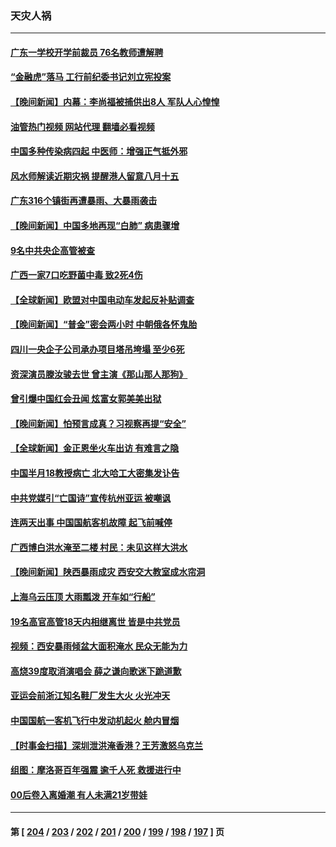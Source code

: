 ### 天灾人祸
---
#### [广东一学校开学前裁员 76名教师遭解聘](../../pages/ncid280/n14074948.md?09170445) 
#### [“金融虎”落马 工行前纪委书记刘立宪投案](../../pages/ncid280/n14074924.md?09170445) 
#### [【晚间新闻】内幕：李尚福被捕供出8人 军队人心惶惶](../../pages/ncid280/n14074699.md?09170445) 
#### [油管热门视频 网站代理 翻墙必看视频](http://138.2.39.72:81/youtube.html?epic-marker?09170445)
#### [中国多种传染病四起 中医师：增强正气抵外邪](../../pages/ncid280/n14074695.md?09170445) 
#### [风水师解读近期灾祸 提醒港人留意八月十五](../../pages/ncid280/n14074665.md?09170445) 
#### [广东316个镇街再遭暴雨、大暴雨袭击](../../pages/ncid280/n14074432.md?09170445) 
#### [【晚间新闻】中国多地再现“白肺” 病患骤增](../../pages/ncid280/n14074350.md?09170445) 
#### [9名中共央企高管被查](../../pages/ncid280/n14073675.md?09170445) 
#### [广西一家7口吃野菌中毒 致2死4伤](../../pages/ncid280/n14073705.md?09170445) 
#### [【全球新闻】欧盟对中国电动车发起反补贴调查](../../pages/ncid280/n14073620.md?09170445) 
#### [【晚间新闻】“普金”密会两小时 中朝俄各怀鬼胎](../../pages/ncid280/n14073619.md?09170445) 
#### [四川一央企子公司承办项目塔吊垮塌 至少6死](../../pages/ncid280/n14073388.md?09170445) 
#### [资深演员滕汝骏去世 曾主演《那山那人那狗》](../../pages/ncid280/n14073193.md?09170445) 
#### [曾引爆中国红会丑闻 炫富女郭美美出狱](../../pages/ncid280/n14072924.md?09170445) 
#### [【晚间新闻】怕预言成真？习视察再提“安全”](../../pages/ncid280/n14072751.md?09170445) 
#### [【全球新闻】金正恩坐火车出访 有难言之隐](../../pages/ncid280/n14072752.md?09170445) 
#### [中国半月18教授病亡 北大哈工大密集发讣告](../../pages/ncid280/n14072368.md?09170445) 
#### [中共党媒引“亡国诗”宣传杭州亚运 被嘲讽](../../pages/ncid280/n14072122.md?09170445) 
#### [连两天出事 中国国航客机故障 起飞前喊停](../../pages/ncid280/n14072050.md?09170445) 
#### [广西博白洪水淹至二楼 村民：未见这样大洪水](../../pages/ncid280/n14071787.md?09170445) 
#### [【晚间新闻】陕西暴雨成灾 西安交大教室成水帘洞](../../pages/ncid280/n14072044.md?09170445) 
#### [上海乌云压顶 大雨瓢泼 开车如“行船”](../../pages/ncid280/n14072006.md?09170445) 
#### [19名高官高管18天内相继离世 皆是中共党员](../../pages/ncid280/n14071980.md?09170445) 
#### [视频：西安暴雨倾盆大面积淹水 民众无能为力](../../pages/ncid280/n14071846.md?09170445) 
#### [高烧39度取消演唱会 薛之谦向歌迷下跪道歉](../../pages/ncid280/n14071642.md?09170445) 
#### [亚运会前浙江知名鞋厂发生大火 火光冲天](../../pages/ncid280/n14071355.md?09170445) 
#### [中国国航一客机飞行中发动机起火 舱内冒烟](../../pages/ncid280/n14070963.md?09170445) 
#### [【时事金扫描】深圳泄洪淹香港？王芳激怒乌克兰](../../pages/ncid280/n14070508.md?09170445) 
#### [组图：摩洛哥百年强震 逾千人死 救援进行中](../../pages/ncid280/n14070528.md?09170445) 
#### [00后卷入离婚潮 有人未满21岁带娃](../../pages/ncid280/n14070333.md?09170445) 

---
#### 第 [ [204](./204.md?09170445) / [203](./203.md?09170445) / [202](./202.md?09170445) / [201](./201.md?09170445) / [200](./200.md?09170445) / [199](./199.md?09170445) / [198](./198.md?09170445) / [197](./197.md?09170445) ] 页
